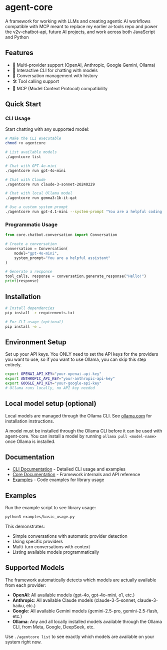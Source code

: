 # agent-core
A framework for working with LLMs and creating agentic AI workflows compatible with MCP meant to replace my earlier ai-tools repo and power the v2v-chatbot-api, future AI projects, and work across both JavaScript and Python

## Features

- 🤖 Multi-provider support (OpenAI, Anthropic, Google Gemini, Ollama)
- 💬 Interactive CLI for chatting with models
- 📝 Conversation management with history
- 🛠️ Tool calling support
- 🎯 MCP (Model Context Protocol) compatibility

## Quick Start

### CLI Usage

Start chatting with any supported model:

```bash
# Make the CLI executable
chmod +x agentcore

# List available models
./agentcore list

# Chat with GPT-4o-mini
./agentcore run gpt-4o-mini

# Chat with Claude
./agentcore run claude-3-sonnet-20240229

# Chat with local Ollama model
./agentcore run gemma3:1b-it-qat

# Use a custom system prompt
./agentcore run gpt-4.1-mini --system-prompt "You are a helpful coding assistant"
```

### Programmatic Usage

```python
from core.chatbot.conversation import Conversation

# Create a conversation
conversation = Conversation(
    model="gpt-4o-mini",
    system_prompt="You are a helpful assistant"
)

# Generate a response
tool_calls, response = conversation.generate_response("Hello!")
print(response)
```

## Installation

```bash
# Install dependencies
pip install -r requirements.txt

# For CLI usage (optional)
pip install -e .
```

## Environment Setup

Set up your API keys.  You ONLY need to set the API keys for the providers you want to use, so if you want to use Ollama, you can skip this step entirely.

```bash
export OPENAI_API_KEY="your-openai-api-key"
export ANTHROPIC_API_KEY="your-anthropic-api-key"
export GOOGLE_API_KEY="your-google-api-key"
# Ollama runs locally, no API key needed
```

## Local model setup (optional)

Local models are managed through the Ollama CLI. See [ollama.com](https://ollama.com/) for installation instructions.  

A model must be installed through the Ollama CLI before it can be used with agent-core.  You can install a model by running `ollama pull <model-name>` once Ollama is installed.

## Documentation

- [CLI Documentation](cli/README.md) - Detailed CLI usage and examples
- [Core Documentation](core/) - Framework internals and API reference
- [Examples](examples/) - Code examples for library usage

## Examples

Run the example script to see library usage:

```bash
python3 examples/basic_usage.py
```

This demonstrates:
- Simple conversations with automatic provider detection
- Using specific providers
- Multi-turn conversations with context
- Listing available models programmatically

## Supported Models

The framework automatically detects which models are actually available from each provider:

- **OpenAI**: All available models (gpt-4o, gpt-4o-mini, o1, etc.)
- **Anthropic**: All available Claude models (claude-3-5-sonnet, claude-3-haiku, etc.)
- **Google**: All available Gemini models (gemini-2.5-pro, gemini-2.5-flash, etc.)
- **Ollama**: Any and all locally installed models available through the Ollama CLI, from Meta, Google, DeepSeek, etc.

Use `./agentcore list` to see exactly which models are available on your system right now.
